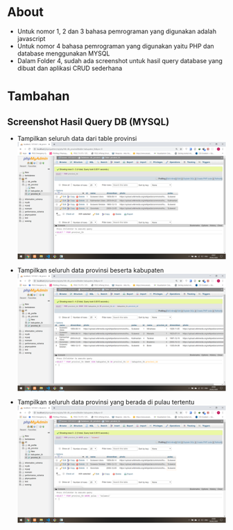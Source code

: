 # About
- Untuk nomor 1, 2 dan 3 bahasa pemrograman yang digunakan adalah javascript
- Untuk nomor 4 bahasa pemrograman yang digunakan yaitu PHP dan database menggunakan MYSQL
- Dalam Folder 4, sudah ada screenshot untuk hasil query database yang dibuat dan aplikasi CRUD sederhana


# Tambahan
## Screenshot Hasil Query DB (MYSQL)
- Tampilkan seluruh data dari table provinsi
![Tampilkan seluruh data dari table provinsi](/4/screenshots/1.PNG)

- Tampilkan seluruh data provinsi beserta kabupaten
![Tampilkan seluruh data provinsi beserta kabupaten](/4/screenshots/2.PNG)

- Tampilkan seluruh data provinsi yang berada di pulau tertentu
![Tampilkan seluruh data provinsi yang berada di pulau tertentu](/4/screenshots/3.PNG)
